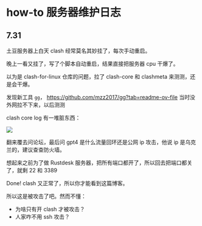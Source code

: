 # how-to 服务器维护日志

## 7.31

土豆服务器上白天 clash 经常莫名其妙挂了，每次手动重启。

晚上一看又挂了，写了个脚本自动重启，结果直接把服务器 cpu 干爆了。

以为是 clash-for-linux 仓库的问题，拉了 clash-core 和 clashmeta 来测测，还是会干爆。

发现新工具 `gg`， https://github.com/mzz2017/gg?tab=readme-ov-file 当时没外网拉不下来，以后测测

clash core log 有一堆脏东西：

![](https://telegraph-image-bhi.pages.dev/file/ea010a8ac7358b859ce23.png)

翻来覆去问论坛，最后问 gpt4 是什么流量回环还是公网 ip 攻击，他说 ip 是乌克兰的，建议查查防火墙。

想起来之前为了做 Rustdesk 服务器，把所有端口都开了，所以回去把端口都关了，就剩 22 和 3389

Done! clash 又正常了，所以你才能看到这篇博客。

所以这是被攻击了吧。然而不懂：

- 为啥只有开 clash 才被攻击？
- 人家咋不用 ssh 攻击？
